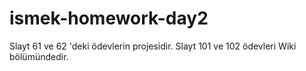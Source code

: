 # ismek-homework-day2
Slayt 61 ve 62 'deki ödevlerin projesidir.
Slayt 101 ve 102 ödevleri Wiki bölümündedir.
